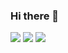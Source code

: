 ### Hi there 👋

![](https://github.com/halfrost/halfrost/blob/master/icons/header_.png)
![](https://visitor-badge.glitch.me/badge?page_id=yangxianpei)
![](https://img.shields.io/badge/language-JavaScript-orange)

<!--
**shanyuhai123/shanyuhai123** is a ✨ _special_ ✨ repository because its `README.md` (this file) appears on your GitHub profile.

Here are some ideas to get you started:

- 🔭 I’m currently working on ...
- 🌱 I’m currently learning ...
- 👯 I’m looking to collaborate on ...
- 🤔 I’m looking for help with ...
- 💬 Ask me about ...
- 📫 How to reach me: ...
- 😄 Pronouns: ...
- ⚡ Fun fact: ...
-->
